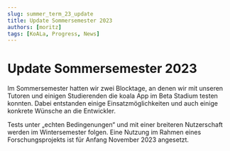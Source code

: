 ```yaml
---
slug: summer_term_23_update
title: Update Sommersemester 2023
authors: [moritz]
tags: [KoALa, Progress, News]
---
```


# Update Sommersemester 2023

Im Sommersemester hatten wir zwei Blocktage, an denen wir mit unseren Tutoren und einigen Studierenden die koala App im Beta Stadium testen konnten. Dabei entstanden einige Einsatzmöglichkeiten und auch einige konkrete Wünsche an die Entwickler.

Tests unter „echten Bedingenungen“ und mit einer breiteren Nutzerschaft werden im Wintersemester folgen. Eine Nutzung im Rahmen eines Forschungsprojekts ist für Anfang November 2023 angesetzt.
